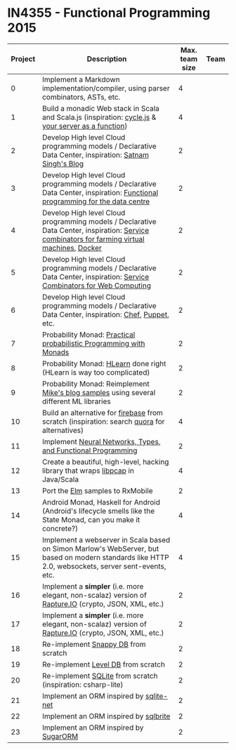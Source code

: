 # IN4355 - Functional Programming 2015

| Project | Description | Max. team size | Team |
| ------- | ----------- | -------------- | ---- |
| 0 | Implement a Markdown implementation/compiler, using parser combinators, ASTs, etc. | 4 |  | 
| 1 | Build a monadic Web stack in Scala and Scala.js (inspiration: [cycle.js](http://cycle.js.org/) & [your server as a function](http://dl.acm.org/citation.cfm?id=2525538)) | 4 |  | 
| 2 | Develop High level Cloud programming models / Declarative Data Center, inspiration: [Satnam Singh's Blog](http://blog.raintown.org/) | 2 |  | 
| 3 | Develop High level Cloud programming models / Declarative Data Center, inspiration: [Functional programming for the data centre](http://research.microsoft.com/en-us/um/people/simonpj/papers/parallel/epstein-thesis.pdf) | 2 |  | 
| 4 | Develop High level Cloud programming models / Declarative Data Center, inspiration: [Service combinators for farming virtual machines](http://research.microsoft.com/pubs/70522/tr-2007-165.pdf), [Docker](https://www.docker.com/) | 2 |  | 
| 5 | Develop High level Cloud programming models / Declarative Data Center, inspiration: [Service Combinators for Web Computing](http://citeseerx.ist.psu.edu/viewdoc/download?doi=10.1.1.165.8408&rep=rep1&type=pdf) | 2 |  | 
| 6 | Develop High level Cloud programming models / Declarative Data Center, inspiration: [Chef](https://www.chef.io/), [Puppet](https://github.com/puppetlabs/puppet), etc. | 2 |  | 
| 7 | Probability Monad: [Practical probabilistic Programming with Monads](http://dl.acm.org/citation.cfm?id=2804317) | 2 |  | 
| 8 | Probability Monad: [HLearn](https://izbicki.me/public/papers/tfp2013-hlearn-a-machine-learning-library-for-haskell.pdf) done right (HLearn is way too complicated) | 2 |  | 
| 9 | Probability Monad: Reimplement [Mike's blog samples](https://xyclade.github.io/MachineLearning/)  using several different ML libraries| 2 |  | 
| 10 | Build an alternative for [firebase](https://www.firebase.com/) from scratch (inspiration: search [quora](https://www.quora.com/) for alternatives) | 4 |  | 
| 11 | Implement [Neural Networks, Types, and Functional Programming](http://colah.github.io/posts/2015-09-NN-Types-FP/) | 2 |  | 
| 12 | Create a beautiful, high-level, hacking library that wraps [libpcap](http://sourceforge.net/projects/libpcap/) in Java/Scala | 4 |  | 
| 13 | Port the [Elm](http://elm-lang.org/) samples to RxMobile | 2 |  | 
| 14 | Android Monad, Haskell for Android (Android's lifecycle smells like the State Monad, can you make it concrete?) | 4 |  | 
| 15 | Implement a webserver in Scala based on Simon Marlow's WebServer, but based on modern standards like HTTP 2.0, websockets, server sent-events, etc. | 4 |  | 
| 16 | Implement a **simpler** (i.e. more elegant, non-scalaz) version of [Rapture.IO](http://rapture.io/) (crypto, JSON, XML, etc.) | 2 |  | 
| 17 | Implement a **simpler** (i.e. more elegant, non-scalaz) version of [Rapture.IO](http://rapture.io/) (crypto, JSON, XML, etc.) | 2 |  | 
| 18 | Re-implement [Snappy DB](http://www.snappydb.com/) from scratch | 2 |  | 
| 19 | Re-implement [Level DB](http://leveldb.org/) from scratch | 2 |  | 
| 20 | Re-implement [SQLite](https://www.sqlite.org/) from scratch (inspiration: csharp-lite) | 2 |  | 
| 21 | Implement an ORM inspired by [sqlite-net](https://github.com/praeclarum/sqlite-net) | 2 |  | 
| 22 | Implement an ORM inspired by [sqlbrite](https://github.com/square/sqlbrite) | 2 |  | 
| 23 | Implement an ORM inspired by [SugarORM](http://satyan.github.io/sugar/) | 2 |  | 
